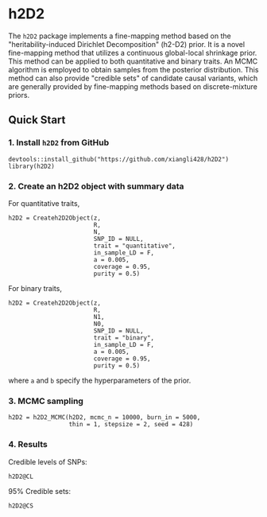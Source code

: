 # h2D2

The `h2D2` package implements a fine-mapping method based on the 
"heritability-induced Dirichlet Decomposition" (h2-D2) prior.
It is a novel fine-mapping method that utilizes a continuous global-local 
shrinkage prior.
This method can be applied to both quantitative and binary traits.
An MCMC algorithm is employed to obtain samples from the posterior 
distribution.
This method can also provide "credible sets" of candidate
causal variants, which are generally provided by fine-mapping methods
based on discrete-mixture priors.

## Quick Start

### 1. Install `h2D2` from GitHub
```
devtools::install_github("https://github.com/xiangli428/h2D2")
library(h2D2)
```
### 2. Create an h2D2 object with summary data

For quantitative traits,
```
h2D2 = Createh2D2Object(z,
                        R,
                        N,
                        SNP_ID = NULL,
                        trait = "quantitative",
                        in_sample_LD = F,
                        a = 0.005,
                        coverage = 0.95,
                        purity = 0.5)
```
For binary traits,
```
h2D2 = Createh2D2Object(z,
                        R,
                        N1,
                        N0,
                        SNP_ID = NULL,
                        trait = "binary",
                        in_sample_LD = F,
                        a = 0.005,
                        coverage = 0.95,
                        purity = 0.5)
```
where `a` and `b` specify the hyperparameters of the prior.

### 3. MCMC sampling

```
h2D2 = h2D2_MCMC(h2D2, mcmc_n = 10000, burn_in = 5000, 
                 thin = 1, stepsize = 2, seed = 428)
```

### 4. Results

Credible levels of SNPs:
```
h2D2@CL
```
95% Credible sets:
```
h2D2@CS
```
